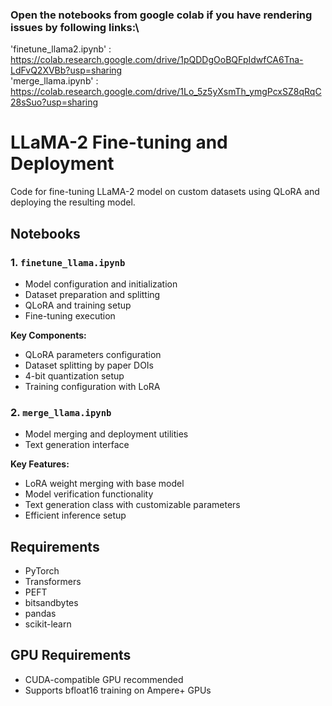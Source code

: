 ### Open the notebooks from google colab if you have rendering issues by following links:\
'finetune_llama2.ipynb' : https://colab.research.google.com/drive/1pQDDgOoBQFpIdwfCA6Tna-LdFvQ2XVBb?usp=sharing \
'merge_llama.ipynb' : https://colab.research.google.com/drive/1Lo_5z5yXsmTh_ymgPcxSZ8qRqC28sSuo?usp=sharing 

# LLaMA-2 Fine-tuning and Deployment

Code for fine-tuning LLaMA-2 model on custom datasets using QLoRA and deploying the resulting model.

## Notebooks

### 1. `finetune_llama.ipynb`
- Model configuration and initialization
- Dataset preparation and splitting
- QLoRA and training setup
- Fine-tuning execution

**Key Components:**
- QLoRA parameters configuration
- Dataset splitting by paper DOIs
- 4-bit quantization setup
- Training configuration with LoRA

### 2. `merge_llama.ipynb`
- Model merging and deployment utilities
- Text generation interface

**Key Features:**
- LoRA weight merging with base model
- Model verification functionality
- Text generation class with customizable parameters
- Efficient inference setup

## Requirements
- PyTorch
- Transformers
- PEFT
- bitsandbytes
- pandas
- scikit-learn

## GPU Requirements
- CUDA-compatible GPU recommended
- Supports bfloat16 training on Ampere+ GPUs
